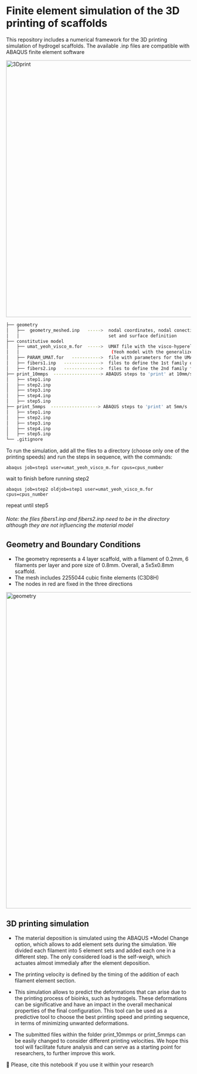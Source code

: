 # Finite element simulation of the 3D printing of scaffolds

This repository includes a numerical framework for the 3D printing simulation of hydrogel scaffolds.
The available .inp files are compatible with ABAQUS finite element software

<img width="700" alt="3Dprint" src="https://user-images.githubusercontent.com/95075305/197178767-0dbb6cb3-8fa2-4f3c-aab3-7ba99f1dba92.gif">


```bash
├── geometry
│   ├──  geometry_meshed.inp   ----->  nodal coordinates, nodal conections, node and element
│   │                                  set and surface definition
├── constitutive model
│   ├── umat_yeoh_visco_m.for  ----->  UMAT file with the visco-hyperelastic constitutive model
│   │                                   (Yeoh model with the generalized maxwell model)
│   ├── PARAM_UMAT.for   ----------->  file with parameters for the UMAT
│   ├── fibers1.inp   -------------->  files to define the 1st family of fibers orientation (currently not in use)
│   ├── fibers2.inp   -------------->  files to define the 2nd family fibers orientation (currently not in use)
├── print_10mmps  ------------------> ABAQUS steps to 'print' at 10mm/s
│   ├── step1.inp
│   ├── step2.inp
│   ├── step3.inp
│   ├── step4.inp
│   ├── step5.inp
├── print_5mmps  ------------------> ABAQUS steps to 'print' at 5mm/s
│   ├── step1.inp
│   ├── step2.inp
│   ├── step3.inp
│   ├── step4.inp
│   ├── step5.inp
└── .gitignore
```

To run the simulation, add all the files to a directory (choose only one of the printing speeds) and
run the steps in sequence, with the commands:

```abaqus job=step1 user=umat_yeoh_visco_m.for cpus=cpus_number```

wait to finish before running step2

```abaqus job=step2 oldjob=step1 user=umat_yeoh_visco_m.for cpus=cpus_number```

repeat until step5

###### Note: the files fibers1.inp and fibers2.inp need to be in the directory although they are not influencing the material model


## Geometry and Boundary Conditions

- The geometry represents a 4 layer scaffold, with a filament of 0.2mm, 6 filaments per layer and pore size of 0.8mm. Overall, a 5x5x0.8mm scaffold.
- The mesh includes 2255044 cubic finite elements (C3D8H)
- The nodes in red are fixed in the three directions

<img width="862" alt="geometry" src="https://user-images.githubusercontent.com/95075305/197171755-4a2cc10b-e6cd-434b-9db1-945690ba0625.png">

## 3D printing simulation

- The material deposition is simulated using the ABAQUS *Model Change option, which allows to add element sets during the simulation.
We divided each filament into 5 element sets and added each one in a different step. The only considered load is the self-weigh, which actuates
almost immedialy after the element deposition.

- The printing velocity is defined by the timing of the addition of each filament element section.

- This simulation allows to predict the deformations that can arise due to the printing process of bioinks, such as hydrogels. These deformations can  be significative and have an impact in the overall mechanical properties of the final configuration. This tool can be used as a predictive tool to choose the best printing speed and printing sequence, in terms of minimizing unwanted deformations.

- The submitted files within the folder print_10mmps or print_5mmps can be easily changed to consider different printing velocities. We hope this tool will facilitate future analysis and can serve as a starting point for researchers, to further improve this work.


🔸 Please, cite this notebook if you use it within your research


